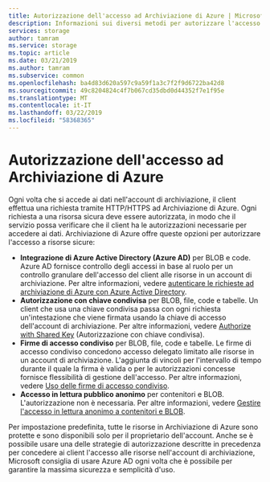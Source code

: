 ```yaml
---
title: Autorizzazione dell'accesso ad Archiviazione di Azure | Microsoft Docs
description: Informazioni sui diversi metodi per autorizzare l'accesso ad Archiviazione di Azure, tra cui Azure Active Directory, l'autenticazione con chiave condivisa o firme di accesso condiviso.
services: storage
author: tamram
ms.service: storage
ms.topic: article
ms.date: 03/21/2019
ms.author: tamram
ms.subservice: common
ms.openlocfilehash: ba4d83d620a597c9a59f1a3c7f2f9d6722ba42d8
ms.sourcegitcommit: 49c8204824c4f7b067cd35dbd0d44352f7e1f95e
ms.translationtype: MT
ms.contentlocale: it-IT
ms.lasthandoff: 03/22/2019
ms.locfileid: "58368365"
---
```

# <a name="authorizing-access-to-azure-storage"></a>Autorizzazione dell'accesso ad Archiviazione di Azure

Ogni volta che si accede ai dati nell'account di archiviazione, il client effettua una richiesta tramite HTTP/HTTPS ad Archiviazione di Azure. Ogni richiesta a una risorsa sicura deve essere autorizzata, in modo che il servizio possa verificare che il client ha le autorizzazioni necessarie per accedere ai dati. Archiviazione di Azure offre queste opzioni per autorizzare l'accesso a risorse sicure:

- **Integrazione di Azure Active Directory (Azure AD)** per BLOB e code. Azure AD fornisce controllo degli accessi in base al ruolo per un controllo granulare dell'accesso del client alle risorse in un account di archiviazione. Per altre informazioni, vedere [autenticare le richieste ad archiviazione di Azure con Azure Active Directory](storage-auth-aad.md).
- **Autorizzazione con chiave condivisa** per BLOB, file, code e tabelle. Un client che usa una chiave condivisa passa con ogni richiesta un'intestazione che viene firmata usando la chiave di accesso dell'account di archiviazione. Per altre informazioni, vedere [Authorize with Shared Key](https://docs.microsoft.com/rest/api/storageservices/authenticate-with-shared-key/) (Autorizzazione con chiave condivisa).
- **Firme di accesso condiviso** per BLOB, file, code e tabelle. Le firme di accesso condiviso concedono accesso delegato limitato alle risorse in un account di archiviazione. L'aggiunta di vincoli per l'intervallo di tempo durante il quale la firma è valida o per le autorizzazioni concesse fornisce flessibilità di gestione dell'accesso. Per altre informazioni, vedere [Uso delle firme di accesso condiviso](storage-dotnet-shared-access-signature-part-1.md).
- **Accesso in lettura pubblico anonimo** per contenitori e BLOB. L'autorizzazione non è necessaria. Per altre informazioni, vedere [Gestire l'accesso in lettura anonimo a contenitori e BLOB](../blobs/storage-manage-access-to-resources.md).  

Per impostazione predefinita, tutte le risorse in Archiviazione di Azure sono protette e sono disponibili solo per il proprietario dell'account. Anche se è possibile usare una delle strategie di autorizzazione descritte in precedenza per concedere ai client l'accesso alle risorse nell'account di archiviazione, Microsoft consiglia di usare Azure AD ogni volta che è possibile per garantire la massima sicurezza e semplicità d'uso. 



